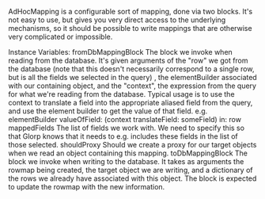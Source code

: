 AdHocMapping is a configurable sort of mapping, done via two blocks. It's not easy to use, but gives you very direct access to the underlying mechanisms, so it should be possible to write mappings that are otherwise very complicated or impossible.

Instance Variables:
	fromDbMappingBlock	<BlockClosure>	The block we invoke when reading from the database. It's given arguments of the "row" we got from the database (note that this doesn't necessarily correspond to a single row, but is all the fields we selected in the query) , the elementBuilder associated with our containing object, and the "context", the expression from the query for what we're reading from the database. Typical usage is to use the context to translate a field into the appropriate aliased field from the query, and use the element builder to get the value of that field. e.g. elementBuilder valueOfField: (context translateField: someField) in: row
	mappedFields	<SequenceableCollection of: DatabaseField>	The list of fields we work with. We need to specify this so that Glorp knows that it needs to e.g. includes these fields in the list of those selected.
	shouldProxy	<Boolean>	Should we create a proxy for our target objects when we read an object containing this mapping.
	toDbMappingBlock	<BlockClosure>	The block we invoke when writing to the database. It takes as arguments the rowmap being created, the target object we are writing, and a dictionary of the rows we already have associated with this object. The block is expected to update the rowmap with the new information.


